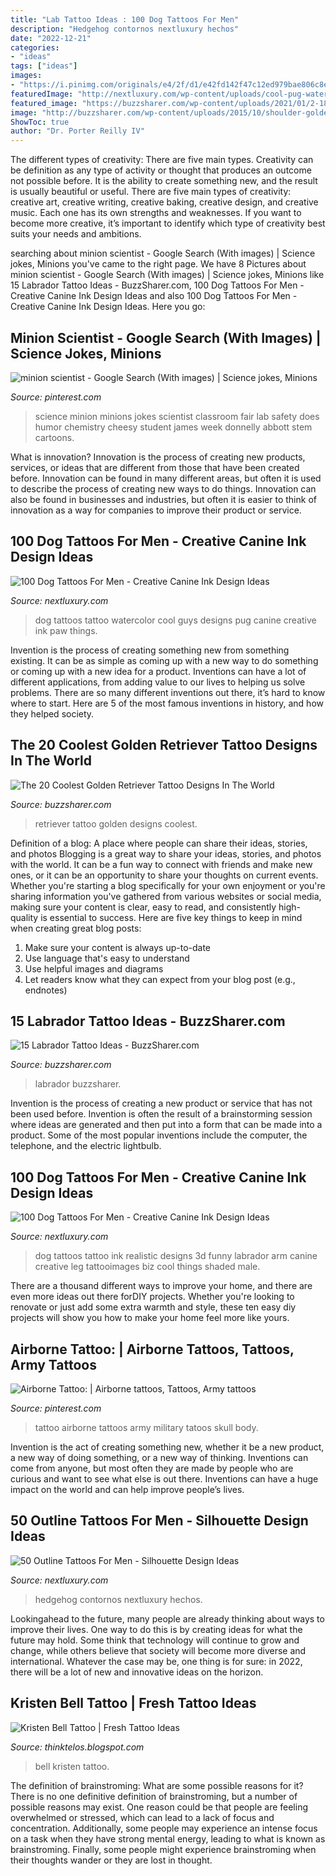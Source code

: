 ```yaml
---
title: "Lab Tattoo Ideas : 100 Dog Tattoos For Men"
description: "Hedgehog contornos nextluxury hechos"
date: "2022-12-21"
categories:
- "ideas"
tags: ["ideas"]
images:
- "https://i.pinimg.com/originals/e4/2f/d1/e42fd142f47c12ed979bae806c8eed75.jpg"
featuredImage: "http://nextluxury.com/wp-content/uploads/cool-pug-watercolor-dog-tattoo-for-guys.jpg"
featured_image: "https://buzzsharer.com/wp-content/uploads/2021/01/2-18.jpg"
image: "http://buzzsharer.com/wp-content/uploads/2015/10/shoulder-golden-retriever-tattoo.jpg"
ShowToc: true
author: "Dr. Porter Reilly IV"
---
```



The different types of creativity: There are five main types.
Creativity can be definition as any type of activity or thought that produces an outcome not possible before. It is the ability to create something new, and the result is usually beautiful or useful. There are five main types of creativity: creative art, creative writing, creative baking, creative design, and creative music. Each one has its own strengths and weaknesses. If you want to become more creative, it’s important to identify which type of creativity best suits your needs and ambitions.

	

		
searching about minion scientist - Google Search (With images) | Science jokes, Minions you've came to the right page. We have 8 Pictures about minion scientist - Google Search (With images) | Science jokes, Minions like 15 Labrador Tattoo Ideas - BuzzSharer.com, 100 Dog Tattoos For Men - Creative Canine Ink Design Ideas and also 100 Dog Tattoos For Men - Creative Canine Ink Design Ideas. Here you go:
		
    
## Minion Scientist - Google Search (With Images) | Science Jokes, Minions

<img loading=lazy src="https://i.pinimg.com/originals/e4/2f/d1/e42fd142f47c12ed979bae806c8eed75.jpg" onerror="this.onerror=null;this.src='https://tse1.mm.bing.net/th?id=OIP.taqPrVC5LFvOTGvu7Z9NhAHaEo&amp;pid=15.1';" alt="minion scientist - Google Search (With images) | Science jokes, Minions">

_Source: pinterest.com_

>science minion minions jokes scientist classroom fair lab safety does humor chemistry cheesy student james week donnelly abbott stem cartoons. 

	

What is innovation?
Innovation is the process of creating new products, services, or ideas that are different from those that have been created before. Innovation can be found in many different areas, but often it is used to describe the process of creating new ways to do things. Innovation can also be found in businesses and industries, but often it is easier to think of innovation as a way for companies to improve their product or service.

    
## 100 Dog Tattoos For Men - Creative Canine Ink Design Ideas

<img loading=lazy src="http://nextluxury.com/wp-content/uploads/cool-pug-watercolor-dog-tattoo-for-guys.jpg" onerror="this.onerror=null;this.src='https://tse2.mm.bing.net/th?id=OIP.RDgVVSRQRE0aDVUIpSGwuAHaHa&amp;pid=15.1';" alt="100 Dog Tattoos For Men - Creative Canine Ink Design Ideas">

_Source: nextluxury.com_

>dog tattoos tattoo watercolor cool guys designs pug canine creative ink paw things. 

	

Invention is the process of creating something new from something existing. It can be as simple as coming up with a new way to do something or coming up with a new idea for a product. Inventions can have a lot of different applications, from adding value to our lives to helping us solve problems. There are so many different inventions out there, it’s hard to know where to start. Here are 5 of the most famous inventions in history, and how they helped society.

    
## The 20 Coolest Golden Retriever Tattoo Designs In The World

<img loading=lazy src="http://buzzsharer.com/wp-content/uploads/2015/10/shoulder-golden-retriever-tattoo.jpg" onerror="this.onerror=null;this.src='https://tse1.mm.bing.net/th?id=OIP.mmE15GKhfMEVfjLUivFNLwHaL6&amp;pid=15.1';" alt="The 20 Coolest Golden Retriever Tattoo Designs In The World">

_Source: buzzsharer.com_

>retriever tattoo golden designs coolest. 

	

Definition of a blog: A place where people can share their ideas, stories, and photos
Blogging is a great way to share your ideas, stories, and photos with the world. It can be a fun way to connect with friends and make new ones, or it can be an opportunity to share your thoughts on current events. Whether you're starting a blog specifically for your own enjoyment or you're sharing information you've gathered from various websites or social media, making sure your content is clear, easy to read, and consistently high-quality is essential to success. Here are five key things to keep in mind when creating great blog posts: 
1. Make sure your content is always up-to-date 
2. Use language that's easy to understand 
3. Use helpful images and diagrams 
4. Let readers know what they can expect from your blog post (e.g., endnotes) 

    
## 15 Labrador Tattoo Ideas - BuzzSharer.com

<img loading=lazy src="https://buzzsharer.com/wp-content/uploads/2021/01/2-18.jpg" onerror="this.onerror=null;this.src='https://tse3.mm.bing.net/th?id=OIP.LgnjBuacR1zVC26ss_R05AHaGc&amp;pid=15.1';" alt="15 Labrador Tattoo Ideas - BuzzSharer.com">

_Source: buzzsharer.com_

>labrador buzzsharer. 

	

Invention is the process of creating a new product or service that has not been used before. Invention is often the result of a brainstorming session where ideas are generated and then put into a form that can be made into a product. Some of the most popular inventions include the computer, the telephone, and the electric lightbulb.

    
## 100 Dog Tattoos For Men - Creative Canine Ink Design Ideas

<img loading=lazy src="http://nextluxury.com/wp-content/uploads/black-ink-shaded-realistic-male-dog-tattoos.jpg" onerror="this.onerror=null;this.src='https://tse2.mm.bing.net/th?id=OIP.uOR2nC8puWpvFYarJlYU2AHaHa&amp;pid=15.1';" alt="100 Dog Tattoos For Men - Creative Canine Ink Design Ideas">

_Source: nextluxury.com_

>dog tattoos tattoo ink realistic designs 3d funny labrador arm canine creative leg tattooimages biz cool things shaded male. 

	

There are a thousand different ways to improve your home, and there are even more ideas out there forDIY projects. Whether you're looking to renovate or just add some extra warmth and style, these ten easy diy projects will show you how to make your home feel more like yours.

    
## Airborne Tattoo: | Airborne Tattoos, Tattoos, Army Tattoos

<img loading=lazy src="https://i.pinimg.com/736x/1a/79/e1/1a79e1dab1bd90518a3058938dcf0afb--tattoo-ideas-tatoos.jpg" onerror="this.onerror=null;this.src='https://tse3.mm.bing.net/th?id=OIP.huNjJ5RSfrMR7JsDhKr__gHaGv&amp;pid=15.1';" alt="Airborne Tattoo: | Airborne tattoos, Tattoos, Army tattoos">

_Source: pinterest.com_

>tattoo airborne tattoos army military tatoos skull body. 

	

Invention is the act of creating something new, whether it be a new product, a new way of doing something, or a new way of thinking. Inventions can come from anyone, but most often they are made by people who are curious and want to see what else is out there. Inventions can have a huge impact on the world and can help improve people’s lives.

    
## 50 Outline Tattoos For Men - Silhouette Design Ideas

<img loading=lazy src="https://nextluxury.com/wp-content/uploads/thigh-hedgehog-outline-guys-tattoos.jpg" onerror="this.onerror=null;this.src='https://tse2.mm.bing.net/th?id=OIP.kHHpvPHN1ECYz3ed9L1GEAHaHa&amp;pid=15.1';" alt="50 Outline Tattoos For Men - Silhouette Design Ideas">

_Source: nextluxury.com_

>hedgehog contornos nextluxury hechos. 

	

Lookingahead to the future, many people are already thinking about ways to improve their lives. One way to do this is by creating ideas for what the future may hold. Some think that technology will continue to grow and change, while others believe that society will become more diverse and international. Whatever the case may be, one thing is for sure: in 2022, there will be a lot of new and innovative ideas on the horizon.

    
## Kristen Bell Tattoo | Fresh Tattoo Ideas

<img loading=lazy src="http://4.bp.blogspot.com/-fD6bQAUVQMM/TwpDBcggBwI/AAAAAAAAA5s/hJPUH-i7GJI/w1200-h630-p-k-no-nu/Kristin+Bell+2.JPG" onerror="this.onerror=null;this.src='https://tse4.mm.bing.net/th?id=OIP.0auV3KbThyHXg1IFNkZZugHaD4&amp;pid=15.1';" alt="Kristen Bell Tattoo | Fresh Tattoo Ideas">

_Source: thinktelos.blogspot.com_

>bell kristen tattoo. 

	

The definition of brainstroming: What are some possible reasons for it?
There is no one definitive definition of brainstroming, but a number of possible reasons may exist. One reason could be that people are feeling overwhelmed or stressed, which can lead to a lack of focus and concentration. Additionally, some people may experience an intense focus on a task when they have strong mental energy, leading to what is known as brainstroming. Finally, some people might experience brainstroming when their thoughts wander or they are lost in thought.

